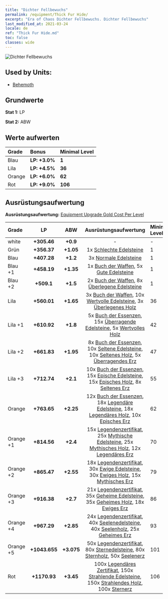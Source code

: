 ```yaml
---
title: "Dichter Fellbewuchs"
permalink: /equipment/Thick Fur Hide/
excerpt: "Era of Chaos Dichter Fellbewuchs. Dichter Fellbewuchs"
last_modified_at: 2021-03-24
locale: de
ref: "Thick Fur Hide.md"
toc: false
classes: wide
---
```


  ![Dichter Fellbewuchs](/images/e/e_4074.png)

## Used by Units:

* [Behemoth](/de/units/Behemoth/) 


## Grundwerte
 **Stat 1:** LP

 **Stat 2:** ABW

## Werte aufwerten

  |     Grade    |   Bonus | Minimal Level | 
  |:-------------|:--------|:--------------| 
  | Blau | **LP: +3.0%** | **1** | 
  | Lila | **LP: +4.5%** | **36** | 
  | Orange | **LP: +6.0%** | **62** | 
  | Rot | **LP: +9.0%** | **106** | 


## Ausrüstungsaufwertung
 **Ausrüstungsaufwertung:** [Equipment Upgrade Gold Cost Per Level](/equipment/EquipmentUpgradeCostPerLevel/) 

  |          Grade      | LP | ABW | Ausrüstungsaufwertung | Minimal Level |
  |:--------------------|:---------:|:---------:|:----------------:|:--------------|
  | white | **+305.46** | **+0.9** | - | - |
  | Grün | **+356.37** | **+1.05** | 1x [Schlechte Edelsteine](/de/Items/mat_4/) | 1 |
  | Blau | **+407.28** | **+1.2** | 3x [Normale Edelsteine](/de/Items/mat_10/) | 1 |
  | Blau +1 | **+458.19** | **+1.35** | 1x [Buch der Waffen](/de/Items/mat_18/), 5x [Gute Edelsteine](/de/Items/mat_16/) | 1 |
  | Blau +2 | **+509.1** | **+1.5** | 2x [Buch der Waffen](/de/Items/mat_25/), 8x [Überlegene Edelsteine](/de/Items/mat_23/) | 1 |
  | Lila | **+560.01** | **+1.65** | 3x [Buch der Waffen](/de/Items/mat_32/), 10x [Wertvolle Edelsteine](/de/Items/mat_30/), 3x [Überlegenes Holz](/de/Items/mat_20/) | 36 |
  | Lila +1 | **+610.92** | **+1.8** | 5x [Buch der Essenzen](/de/Items/mat_39/), 15x [Überragende Edelsteine](/de/Items/mat_37/), 5x [Wertvolles Holz](/de/Items/mat_27/) | 42 |
  | Lila +2 | **+661.83** | **+1.95** | 8x [Buch der Essenzen](/de/Items/mat_46/), 10x [Seltene Edelsteine](/de/Items/mat_44/), 10x [Seltenes Holz](/de/Items/mat_41/), 5x [Überragendes Erz](/de/Items/mat_33/) | 47 |
  | Lila +3 | **+712.74** | **+2.1** | 10x [Buch der Essenzen](/de/Items/mat_53/), 15x [Epische Edelsteine](/de/Items/mat_51/), 15x [Episches Holz](/de/Items/mat_48/), 8x [Seltenes Erz](/de/Items/mat_40/) | 55 |
  | Orange | **+763.65** | **+2.25** | 12x [Buch der Essenzen](/de/Items/mat_60/), 18x [Legendäre Edelsteine](/de/Items/mat_58/), 18x [Legendäres Holz](/de/Items/mat_55/), 10x [Episches Erz](/de/Items/mat_47/) | 62 |
  | Orange +1 | **+814.56** | **+2.4** | 15x [Legendenzertifikat](/de/Items/mat_67/), 25x [Mythische Edelsteine](/de/Items/mat_65/), 25x [Mythisches Holz](/de/Items/mat_62/), 12x [Legendäres Erz](/de/Items/mat_54/) | 70 |
  | Orange +2 | **+865.47** | **+2.55** | 18x [Legendenzertifikat](/de/Items/mat_74/), 30x [Ewige Edelsteine](/de/Items/mat_72/), 30x [Ewiges Holz](/de/Items/mat_69/), 15x [Mythisches Erz](/de/Items/mat_61/) | 79 |
  | Orange +3 | **+916.38** | **+2.7** | 21x [Legendenzertifikat](/de/Items/mat_81/), 35x [Geheime Edelsteine](/de/Items/mat_79/), 35x [Geheimes Holz](/de/Items/mat_76/), 18x [Ewiges Erz](/de/Items/mat_68/) | 86 |
  | Orange +4 | **+967.29** | **+2.85** | 24x [Legendenzertifikat](/de/Items/mat_88/), 40x [Seelenedelsteine](/de/Items/mat_86/), 40x [Seelenholz](/de/Items/mat_83/), 25x [Geheimes Erz](/de/Items/mat_75/) | 93 |
  | Orange +5 | **+1043.655** | **+3.075** | 50x [Legendenzertifikat](/de/Items/mat_95/), 80x [Sternedelsteine](/de/Items/mat_93/), 80x [Sternholz](/de/Items/mat_90/), 50x [Seelenerz](/de/Items/mat_82/) | 101 |
  | Rot | **+1170.93** | **+3.45** | 100x [Legendäres Zertifikat](/de/Items/mat_102/), 150x [Strahlende Edelsteine](/de/Items/mat_100/), 150x [Strahlendes Holz](/de/Items/mat_97/), 100x [Sternerz](/de/Items/mat_89/) | 106 |


